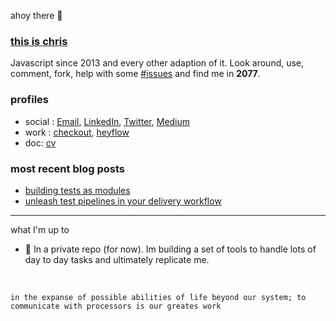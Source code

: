 ahoy there 👋<br>

### [this is chris](https://github.com/chrisenitan)

Javascript since 2013 and every other adaption of it. Look around, use, comment, fork, help with some [#issues](https://github.com/issues?q=is%3Aopen+is%3Aissue+author%3Achrisenitan+archived%3Afalse+is%3Apublic) and find me in **2077**.

### profiles
- social : [Email](mailto:enitanchris@gmail.com), [LinkedIn](https://www.linkedin.com/in/chrisenitan/), [Twitter](https://twitter.com/chris_enitan), [Medium](https://medium.com/@chrisenitan)
- work : [checkout](https://github.com/chris-enitan-cko), [heyflow](https://heyflow.app) 
- doc: [cv](http://bit.ly/2ZS0i0i)

### most recent blog posts
- [building tests as modules](https://medium.com/checkout-com-techblog/building-tests-as-modules-572eb0faffbe)
- [unleash test pipelines in your delivery workflow](https://medium.com/@chrisenitan/unleash-test-pipelines-in-your-delivery-workflow-s-3f94a04c765b)


---
what I'm up to

- 🌱 In a private repo (for now). Im building a set of tools to handle lots of day to day tasks and ultimately replicate me.
<br>

`in the expanse of possible abilities of life beyond our system; to communicate with processors is our greates work`
